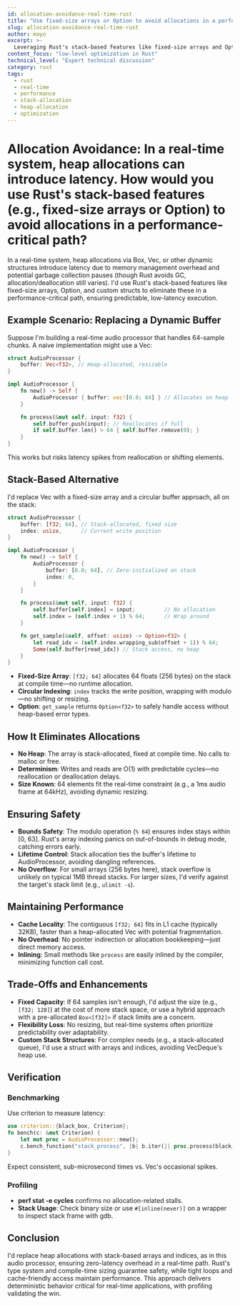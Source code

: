 ```yaml
---
id: allocation-avoidance-real-time-rust
title: "Use fixed-size arrays or Option to avoid allocations in a performance-critical path"
slug: allocation-avoidance-real-time-rust
author: mayo
excerpt: >-
  Leveraging Rust's stack-based features like fixed-size arrays and Option to eliminate heap allocations in real-time systems for predictable, low-latency execution
content_focus: "low-level optimization in Rust"
technical_level: "Expert technical discussion"
category: rust
tags:
  - rust
  - real-time
  - performance
  - stack-allocation
  - heap-allocation
  - optimization
---
```


# Allocation Avoidance: In a real-time system, heap allocations can introduce latency. How would you use Rust's stack-based features (e.g., fixed-size arrays or Option) to avoid allocations in a performance-critical path?

In a real-time system, heap allocations via Box, Vec, or other dynamic structures introduce latency due to memory management overhead and potential garbage collection pauses (though Rust avoids GC, allocation/deallocation still varies). I'd use Rust's stack-based features like fixed-size arrays, Option, and custom structs to eliminate these in a performance-critical path, ensuring predictable, low-latency execution.

## Example Scenario: Replacing a Dynamic Buffer

Suppose I'm building a real-time audio processor that handles 64-sample chunks. A naive implementation might use a Vec:

```rust
struct AudioProcessor {
    buffer: Vec<f32>, // Heap-allocated, resizable
}

impl AudioProcessor {
    fn new() -> Self {
        AudioProcessor { buffer: vec![0.0; 64] } // Allocates on heap
    }

    fn process(&mut self, input: f32) {
        self.buffer.push(input); // Reallocates if full
        if self.buffer.len() > 64 { self.buffer.remove(0); }
    }
}
```

This works but risks latency spikes from reallocation or shifting elements.

## Stack-Based Alternative

I'd replace Vec with a fixed-size array and a circular buffer approach, all on the stack:

```rust
struct AudioProcessor {
    buffer: [f32; 64], // Stack-allocated, fixed size
    index: usize,      // Current write position
}

impl AudioProcessor {
    fn new() -> Self {
        AudioProcessor {
            buffer: [0.0; 64], // Zero-initialized on stack
            index: 0,
        }
    }

    fn process(&mut self, input: f32) {
        self.buffer[self.index] = input;         // No allocation
        self.index = (self.index + 1) % 64;      // Wrap around
    }

    fn get_sample(&self, offset: usize) -> Option<f32> {
        let read_idx = (self.index.wrapping_sub(offset + 1)) % 64;
        Some(self.buffer[read_idx]) // Stack access, no heap
    }
}
```

- **Fixed-Size Array**: `[f32; 64]` allocates 64 floats (256 bytes) on the stack at compile time—no runtime allocation.
- **Circular Indexing**: `index` tracks the write position, wrapping with modulo—no shifting or resizing.
- **Option**: `get_sample` returns `Option<f32>` to safely handle access without heap-based error types.

## How It Eliminates Allocations

- **No Heap**: The array is stack-allocated, fixed at compile time. No calls to malloc or free.
- **Determinism**: Writes and reads are O(1) with predictable cycles—no reallocation or deallocation delays.
- **Size Known**: 64 elements fit the real-time constraint (e.g., a 1ms audio frame at 64kHz), avoiding dynamic resizing.

## Ensuring Safety

- **Bounds Safety**: The modulo operation (`% 64`) ensures index stays within [0, 63]. Rust's array indexing panics on out-of-bounds in debug mode, catching errors early.
- **Lifetime Control**: Stack allocation ties the buffer's lifetime to AudioProcessor, avoiding dangling references.
- **No Overflow**: For small arrays (256 bytes here), stack overflow is unlikely on typical 1MB thread stacks. For larger sizes, I'd verify against the target's stack limit (e.g., `ulimit -s`).

## Maintaining Performance

- **Cache Locality**: The contiguous `[f32; 64]` fits in L1 cache (typically 32KB), faster than a heap-allocated Vec with potential fragmentation.
- **No Overhead**: No pointer indirection or allocation bookkeeping—just direct memory access.
- **Inlining**: Small methods like `process` are easily inlined by the compiler, minimizing function call cost.

## Trade-Offs and Enhancements

- **Fixed Capacity**: If 64 samples isn't enough, I'd adjust the size (e.g., `[f32; 128]`) at the cost of more stack space, or use a hybrid approach with a pre-allocated `Box<[f32]>` if stack limits are a concern.
- **Flexibility Loss**: No resizing, but real-time systems often prioritize predictability over adaptability.
- **Custom Stack Structures**: For complex needs (e.g., a stack-allocated queue), I'd use a struct with arrays and indices, avoiding VecDeque's heap use.

## Verification

### Benchmarking

Use criterion to measure latency:

```rust
use criterion::{black_box, Criterion};
fn bench(c: &mut Criterion) {
    let mut proc = AudioProcessor::new();
    c.bench_function("stack_process", |b| b.iter(|| proc.process(black_box(1.0))));
}
```

Expect consistent, sub-microsecond times vs. Vec's occasional spikes.

### Profiling

- **perf stat -e cycles** confirms no allocation-related stalls.
- **Stack Usage**: Check binary size or use `#[inline(never)]` on a wrapper to inspect stack frame with gdb.

## Conclusion

I'd replace heap allocations with stack-based arrays and indices, as in this audio processor, ensuring zero-latency overhead in a real-time path. Rust's type system and compile-time sizing guarantee safety, while tight loops and cache-friendly access maintain performance. This approach delivers deterministic behavior critical for real-time applications, with profiling validating the win.
